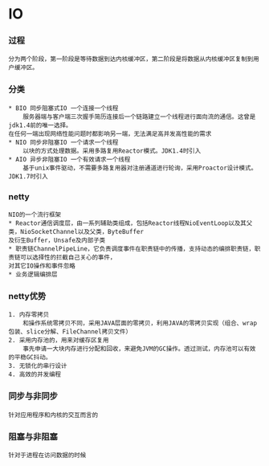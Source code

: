 # IO

### 过程

    分为两个阶段，第一阶段是等待数据到达内核缓冲区，第二阶段是将数据从内核缓冲区复制到用户缓冲区。
    
### 分类
    * BIO 同步阻塞式IO 一个连接一个线程
        服务器端与客户端三次握手简历连接后一个链路建立一个线程进行面向流的通信。这曾是jdk1.4前的唯一选择。
    在任何一端出现网络性能问题时都影响另一端，无法满足高并发高性能的需求
    * NIO 同步非阻塞IO 一个请求一个线程
        以块的方式处理数据。采用多路复用Reactor模式。JDK1.4时引入
    * AIO 异步非阻塞IO 一个有效请求一个线程
        基于unix事件驱动，不需要多路复用器对注册通道进行轮询，采用Proactor设计模式。JDK1.7时引入
        
### netty
    NIO的一个流行框架
    * Reactor通信调度层，由一系列辅助类组成，包括Reactor线程NioEventLoop以及其父类，NioSocketChannel以及父类，ByteBuffer
    及衍生Buffer，Unsafe及内部子类
    * 职责链ChannelPipeLine，它负责调度事件在职责链中的传播，支持动态的编排职责链，职责链可以选择性的拦截自己关心的事件，
    对其它IO操作和事件忽略
    * 业务逻辑编排层
    
### netty优势
    1. 内存零拷贝
        和操作系统零拷贝不同，采用JAVA层面的零拷贝，利用JAVA的零拷贝实现（组合、wrap包装、slice分解、FileChannel拷贝文件）
    2. 采用内存池的，用来对缓存区复用
        事先申请一大块内存进行分配和回收，来避免JVM的GC操作。透过测试，内存池可以有效的平稳GC抖动。
    3. 无锁化的串行设计
    4. 高效的并发编程
    
### 同步与非同步
    针对应用程序和内核的交互而言的
    
### 阻塞与非阻塞
    针对于进程在访问数据的时候